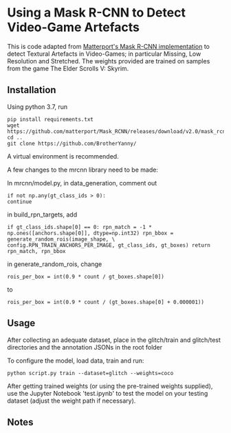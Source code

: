 # Using a Mask R-CNN to Detect Video-Game Artefacts
This is code adapted from [Matterport's Mask R-CNN implementation](https://github.com/matterport/Mask_RCNN#readme) to detect Textural Artefacts in Video-Games; in particular Missing, Low Resolution and Stretched. The weights provided are trained on samples from the game The Elder Scrolls V: Skyrim.


## Installation
Using python 3.7, run
```
pip install requirements.txt
wget https://github.com/matterport/Mask_RCNN/releases/download/v2.0/mask_rcnn_coco.h5
cd ..
git clone https://github.com/BrotherYanny/
```
A virtual environment is recommended.

A few changes to the mrcnn library need to be made:

In mrcnn/model.py,
in data_generation, comment out
```
if not np.any(gt_class_ids > 0):
continue
```
in build_rpn_targets, add
```
if gt_class_ids.shape[0] == 0: rpn_match = -1 * np.ones([anchors.shape[0]], dtype=np.int32) rpn_bbox = generate_random_rois(image_shape, \ config.RPN_TRAIN_ANCHORS_PER_IMAGE, gt_class_ids, gt_boxes) return rpn_match, rpn_bbox
```
in generate_random_rois, change
```
rois_per_box = int(0.9 * count / gt_boxes.shape[0])
```
to
```
rois_per_box = int(0.9 * count / (gt_boxes.shape[0] + 0.000001))
```


## Usage
After collecting an adequate dataset, place in the glitch/train and glitch/test directories
and the annotation JSONs in the root folder

To configure the model, load data, train and run:
```
python script.py train --dataset=glitch --weights=coco
```

After getting trained weights (or using the pre-trained weights supplied), use the Jupyter Notebook 'test.ipynb' to test the model on your testing dataset (adjust the weight path if necessary).


## Notes
